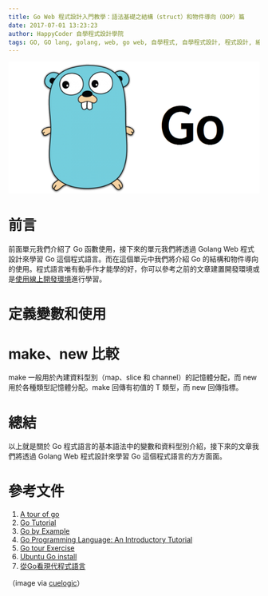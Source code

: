 ```yaml
---
title: Go Web 程式設計入門教學：語法基礎之結構（struct）和物件導向（OOP）篇
date: 2017-07-01 13:23:23
author: HappyCoder 自學程式設計學院
tags: GO, GO lang, golang, web, go web, 自學程式, 自學程式設計, 程式設計, 線上自學, coding, coder, programming, computer, computer science, code, 電腦科學, 學寫程式, 學程式
---
```


![Go Web 程式設計入門教學](/images/golang101/logo.png)

# 前言
前面單元我們介紹了 Go 函數使用，接下來的單元我們將透過 Golang Web 程式設計來學習 Go 這個程式語言。而在這個單元中我們將介紹 Go 的結構和物件導向的使用。程式語言唯有動手作才能學的好，你可以參考之前的文章建置開發環境或是[使用線上開發環境](https://play.golang.org/)進行學習。

# 定義變數和使用

# make、new 比較
make 一般用於內建資料型別（map、slice 和 channel）的記憶體分配，而 new 用於各種類型記憶體分配。make 回傳有初值的 T 類型，而 new 回傳指標。

# 總結
以上就是關於 Go 程式語言的基本語法中的變數和資料型別介紹，接下來的文章我們將透過 Golang Web 程式設計來學習 Go 這個程式語言的方方面面。

# 參考文件
1. [A tour of go](https://tour.golang.org/welcome/1)
2. [Go Tutorial](https://www.tutorialspoint.com/go/)
3. [Go by Example](https://gobyexample.com/)
4. [Go Programming Language: An Introductory Tutorial](https://www.toptal.com/go/go-programming-a-step-by-step-introductory-tutorial)
5. [Go tour Exercise](https://github.com/davidhoo/go-tour)
6. [Ubuntu Go install](https://github.com/golang/go/wiki/Ubuntu)
7. [從Go看現代程式語言](http://www.ithome.com.tw/voice/99698)

（image via [cuelogic](http://www.cuelogic.com/blog/wp-content/uploads/2017/06/go_lang1.png)）
